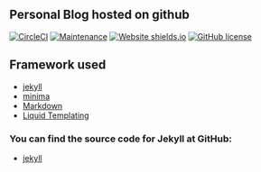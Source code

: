 ## Personal Blog hosted on github
[![CircleCI](https://circleci.com/gh/jningtho/jningtho.github.io.svg?style=svg)](https://circleci.com/gh/jningtho/jningtho.github.io)
[![Maintenance](https://img.shields.io/badge/Maintained%3F-yes-green.svg)](https://GitHub.com/Naereen/StrapDown.js/graphs/commit-activity)
[![Website shields.io](https://img.shields.io/website-up-down-green-red/http/shields.io.svg)](http://shields.io/)
[![GitHub license](https://img.shields.io/github/license/Naereen/StrapDown.js.svg)](https://github.com/Naereen/StrapDown.js/blob/master/LICENSE)

## Framework used
* [jekyll](https://github.com/jekyll/jekyll)
* [minima](https://github.com/jekyll/minima)
* [Markdown](http://commonmark.org/help/)
* [Liquid Templating](https://github.com/Shopify/liquid/wiki/Liquid-for-Designers)

### You can find the source code for Jekyll at GitHub:
* [jekyll](https://github.com/jekyll/jekyll)

